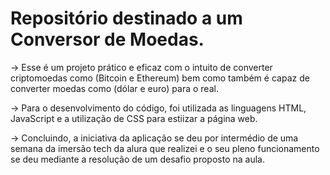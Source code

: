 # Repositório destinado a um Conversor de Moedas.

-> Esse é um projeto prático e eficaz com o intuito de converter criptomoedas como (Bitcoin e Ethereum) bem como também é capaz de converter moedas como (dólar e euro) para o real.

-> Para o desenvolvimento do código, foi utilizada as linguagens HTML, JavaScript e a utilização de CSS para estiizar a página web.

-> Concluindo, a iniciativa da aplicação se deu por intermédio de uma semana da imersão tech da alura que realizei e o seu pleno funcionamento se deu mediante a resolução de um desafio proposto na aula.